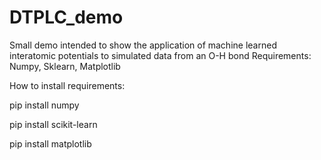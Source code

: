 # DTPLC_demo
Small demo intended to show the application of machine learned interatomic potentials to simulated data from an O-H bond
Requirements: Numpy, Sklearn, Matplotlib

How to install requirements:

pip install numpy

pip install scikit-learn

pip install matplotlib
